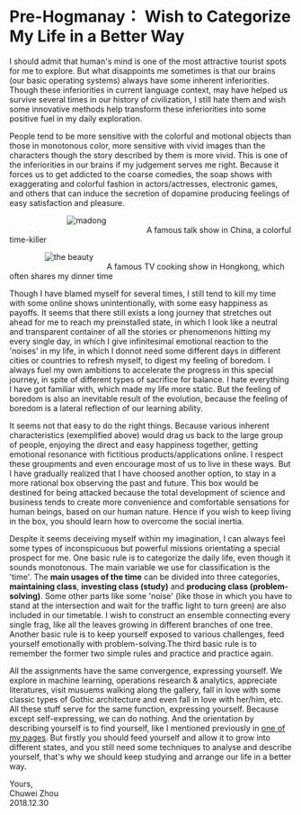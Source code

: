 # Pre-Hogmanay： Wish to Categorize My Life in a Better Way                  
I should admit that human's mind is one of the most attractive tourist spots for me to explore. But what disappoints me sometimes is that our brains (our basic operating systems) always have some inherent inferiorities. Though these inferiorities in current language context, may have helped us survive several times in our history of civilization, I still hate them and wish some innovative methods help transform these inferiorities into some positive fuel in my daily exploration.                      
                  
People tend to be more sensitive with the colorful and motional objects than those in monotonous color, more sensitive with vivid images than the characters though the story described by them is more vivid. This is one of the inferiorities in our brains if my judgement serves me right. Because it forces us to get addicted to the coarse comedies, the soap shows with exaggerating and colorful fashion in actors/actresses, electronic games, and others that can induce the secretion of dopamine producing feelings of easy satisfaction and pleasure.                            
                          
&nbsp; &nbsp; &nbsp; &nbsp; &nbsp; &nbsp; &nbsp; &nbsp; &nbsp; &nbsp; &nbsp; &nbsp; &nbsp;
![madong](https://github.com/zhouchw5/interaction.github.io/blob/How-to-categorise-my-life/madong.png)                     
&nbsp; &nbsp; &nbsp; &nbsp; &nbsp; &nbsp; &nbsp; &nbsp; &nbsp; &nbsp; &nbsp; &nbsp; &nbsp; &nbsp; &nbsp; &nbsp; &nbsp; &nbsp;&nbsp; &nbsp; &nbsp; &nbsp; &nbsp; &nbsp;&nbsp; &nbsp; &nbsp; &nbsp; &nbsp; &nbsp; &nbsp; &nbsp;   A famous talk show in China, a colorful time-killer 
                       
&nbsp; &nbsp; &nbsp; &nbsp; &nbsp; &nbsp; &nbsp; &nbsp;
![the beauty](https://github.com/zhouchw5/interaction.github.io/blob/How-to-categorise-my-life/the%20beauty.png)                 
&nbsp; &nbsp; &nbsp; &nbsp; &nbsp; &nbsp; &nbsp; &nbsp; &nbsp;&nbsp; &nbsp; &nbsp; &nbsp; &nbsp; &nbsp;&nbsp; &nbsp; &nbsp; &nbsp; &nbsp; &nbsp; &nbsp; &nbsp;  A famous TV cooking show in Hongkong, which often shares my dinner time              
                         
                         
Though I have blamed myself for several times, I still tend to kill my time with some online shows unintentionally, with some easy happiness as payoffs. It seems that there still exists a long journey that stretches out ahead for me to reach my preinstalled state, in which I look like a neutral and transparent container of all the stories or phenomenons hitting my every single day, in which I give infinitesimal emotional reaction to the 'noises' in my life, in which I donnot need some different days in different cities or countries to refresh myself, to digest my feeling of boredom. I always fuel my own ambitions to accelerate the progress in this special journey, in spite of different types of sacrifice for balance. I hate everything I have got familiar with, which made my life more static. But the feeling of boredom is also an inevitable result of the evolution, because the feeling of boredom is a lateral reflection of our learning ability.                   
                  
It seems not that easy to do the right things. Because various inherent characteristics (exemplified above) would drag us back to the large group of people, enjoying the direct and easy happiness together, getting emotional resonance with fictitious products/applications online. I respect these groupments and even encourage most of us to live in these ways. But I have gradually realized that I have choosed another option, to stay in a more rational box observing the past and future. This box would be destined for being attacked because the total development of science and business tends to create more convenience and comfortable sensations for human beings, based on our human nature. Hence if you wish to keep living in the box, you should learn how to overcome the social inertia.                 
                 
Despite it seems deceiving myself within my imagination, I can always feel some types of inconspicuous but powerful missions orientating a special prospect for me. One basic rule is to categorize the daily life, even though it sounds monotonous. The main variable we use for classification is the 'time'. The **main usages of the time** can be divided into three categories, **maintaining class**, **investing class (study)** and **producing class (problem-solving)**. Some other parts like some 'noise' (like those in which you have to stand at the intersection and wait for the traffic light to turn green) are also included in our timetable. I wish to construct an ensemble connecting every single frag, like all the leaves growing in different branches of one tree. Another basic rule is to keep yourself exposed to various challenges, feed yourself emotionally with problem-solving.The third basic rule is to remember the former two simple rules and practice and practice again.                                    
                                                                         
All the assignments have the same convergence, expressing yourself. We explore in machine learning, operations research & analytics, appreciate literatures, visit musuems walking along the gallery, fall in love with some classic types of Gothic architecture and even fall in love with her/him, etc. All these stuff serve for the same function, expressing yourself. Because except self-expressing, we can do nothing. And the orientation by describing yourself is to find yourself, like I mentioned previously in [one of my pages](https://www.zhouchuwei.com/life.github.io/). But firstly you should feed yourself and allow it to grow into different states, and you still need some techniques to analyse and describe yourself, that's why we should keep studying and arrange our life in a better way.                            

                                                       
   

                                  
                                  


Yours,          
Chuwei Zhou               
2018.12.30               

                          
                           



   
   
